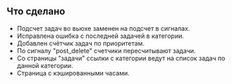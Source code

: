 ## Что сделано

* Подсчет задач во вьюхе заменен на подсчет в сигналах.
* Исправлена ошибка с последней задачей в категории.
* Добавлен счётчик задач по приоритетам.
* По сигналу "post_delete" счетчики пересчитывают задачи.
* Со страницы "задачи" ссылки с категории ведут на список задач по данной категории.
* Страница с кэшированными часами.
